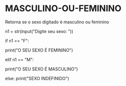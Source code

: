 # MASCULINO-OU-FEMININO
Retorna se o sexo digitado é masculino ou feminino

n1 = str(input("Digite seu sexo: "))

if n1 == "F":

  print("O SEU SEXO É FEMININO")

elif n1 == "M":

  print("O SEU SEXO É MASCULINO")

else:
  print("SEXO INDEFINIDO")
